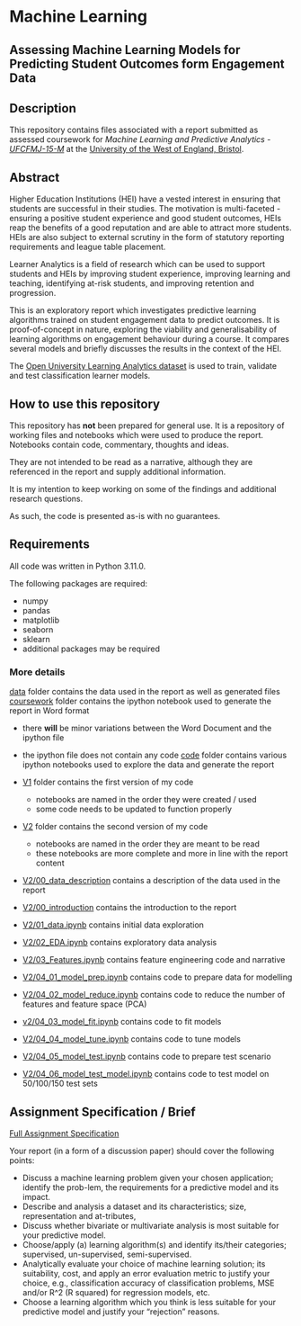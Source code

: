 # Machine Learning

## Assessing Machine Learning Models for Predicting Student Outcomes form Engagement Data

## Description

This repository contains files associated with a report submitted as assessed coursework for *Machine Learning and Predictive Analytics - [UFCFMJ-15-M](https://www.cems.uwe.ac.uk/~h-ihshaish/ml/assignment/)* at the [University of the West of England, Bristol](https://www.uwe.ac.uk/).  

## Abstract

Higher Education Institutions (HEI) have a vested interest in ensuring that students are successful in their studies.  The motivation is multi-faceted - ensuring a positive student experience and good student outcomes, HEIs reap the benefits of a good reputation and are able to attract more students.  HEIs are also subject to external scrutiny in the form of statutory reporting requirements and league table placement.  

Learner Analytics is a field of research which can be used to support students and HEIs by improving student experience, improving learning and teaching, identifying at-risk students, and improving retention and progression.

This is an exploratory report which investigates predictive learning algorithms trained on student engagement data to predict outcomes.  It is proof-of-concept in nature, exploring the viability and generalisability of learning algorithms on engagement behaviour during a course.  It compares several models and briefly discusses the results in the context of the HEI.

The [Open University Learning Analytics dataset](https://analyse.kmi.open.ac.uk/open_dataset) is used to train, validate and test classification learner models.

## How to use this repository

This repository has **not** been prepared for general use.  It is a repository of working files and notebooks which were used to produce the report.  Notebooks contain code, commentary, thoughts and ideas.  

They are not intended to be read as a narrative, although they are referenced in the report and supply additional information.

It is my intention to keep working on some of the findings and additional research questions.

As such, the code is presented as-is with no guarantees.

## Requirements

All code was written in Python 3.11.0.

The following packages are required:

* numpy
* pandas
* matplotlib
* seaborn
* sklearn
* additional packages may be required

### More details

[data](/data/) folder contains the data used in the report as well as generated files
[coursework](/coursework/) folder contains the ipython notebook used to generate the report in Word format

* there **will** be minor variations between the Word Document and the ipython file
* the ipython file does not contain any code
[code](/code/) folder contains various ipython notebooks used to explore the data and generate the report
* [V1](/code/V1/) folder contains the first version of my code
  * notebooks are named in the order they were created / used
  * some code needs to be updated to function properly
* [V2](/code/V2/) folder contains the second version of my code
  * notebooks are named in the order they are meant to be read
  * these notebooks are more complete and more in line with the report content

* [V2/00_data_description](/code/V2/00_data_description.ipynb) contains a description of the data used in the report
* [V2/00_introduction](/code/V2/00_introduction.ipynb) contains the introduction to the report
* [V2/01_data.ipynb](/code/V2/01_data.ipynb) contains initial data exploration
* [V2/02_EDA.ipynb](/code/V2/02_EDA.ipynb) contains exploratory data analysis
* [V2/03_Features.ipynb](/code/V2/03_Features.ipynb) contains feature engineering code and narrative
* [V2/04_01_model_prep.ipynb](/code/V2/04_01_model_prep.ipynb) contains code to prepare data for modelling
* [V2/04_02_model_reduce.ipynb](/code/V2/04_02_model_reduce.ipynb) contains code to reduce the number of features and feature space (PCA)
* [v2/04_03_model_fit.ipynb](/code/V2/04_03_model_fit.ipynb) contains code to fit models
* [V2/04_04_model_tune.ipynb](/code/V2/04_04_model_tune.ipynb) contains code to tune models
* [V2/04_05_model_test.ipynb](/code/V2/04_05_model_test.ipynb) contains code to prepare test scenario
* [V2/04_06_model_test_model.ipynb](/code/V2/04_06_model_test_model.ipynb) contains code to test model on 50/100/150 test sets


## Assignment Specification / Brief

[Full Assignment Specification](https://www.cems.uwe.ac.uk/~h-ihshaish/ml/assignment/)

Your report (in a form of a discussion paper) should cover the following points:

* Discuss a machine learning problem given your chosen application; identify the prob-lem, the requirements for a predictive model and its impact.
* Describe and analysis a dataset and its characteristics; size, representation and at-tributes,
* Discuss whether bivariate or multivariate analysis is most suitable for your predictive model.
* Choose/apply (a) learning algorithm(s) and identify its/their categories; supervised, un-supervised, semi-supervised.  
* Analytically evaluate your choice of machine learning solution; its suitability, cost, and apply an error evaluation metric to justify your choice, e.g., classification accuracy of classification problems, MSE and/or R^2 (R squared) for regression models, etc.  
* Choose a learning algorithm which you think is less suitable for your predictive model and justify your “rejection” reasons.
